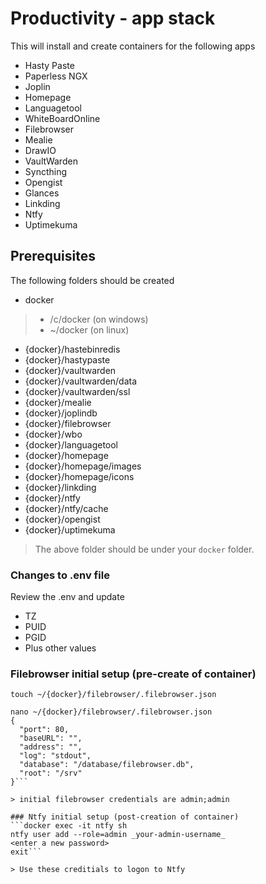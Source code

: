 # Productivity - app stack

This will install and create containers for the following apps
- Hasty Paste
- Paperless NGX
- Joplin
- Homepage
- Languagetool
- WhiteBoardOnline
- Filebrowser
- Mealie
- DrawIO
- VaultWarden
- Syncthing
- Opengist
- Glances
- Linkding
- Ntfy
- Uptimekuma


## Prerequisites
The following folders should be created
- docker
> - /c/docker (on windows)
> - ~/docker (on linux)
- {docker}/hastebinredis
- {docker}/hastypaste
- {docker}/vaultwarden
- {docker}/vaultwarden/data
- {docker}/vaultwarden/ssl
- {docker}/mealie
- {docker}/joplindb
- {docker}/filebrowser
- {docker}/wbo
- {docker}/languagetool
- {docker}/homepage
- {docker}/homepage/images
- {docker}/homepage/icons
- {docker}/linkding
- {docker}/ntfy
- {docker}/ntfy/cache
- {docker}/opengist
- {docker}/uptimekuma
 
> The above folder should be under your `docker` folder.

### Changes to .env file
Review the .env and update
- TZ
- PUID
- PGID
- Plus other values

### Filebrowser initial setup (pre-create of container)
```touch ~/{docker}/filebrowser/filebrowser.db
touch ~/{docker}/filebrowser/.filebrowser.json

nano ~/{docker}/filebrowser/.filebrowser.json
{
  "port": 80,
  "baseURL": "",
  "address": "",
  "log": "stdout",
  "database": "/database/filebrowser.db",
  "root": "/srv"
}```

> initial filebrowser credentials are admin;admin

### Ntfy initial setup (post-creation of container)
```docker exec -it ntfy sh
ntfy user add --role=admin _your-admin-username_
<enter a new password>
exit```

> Use these creditials to logon to Ntfy

